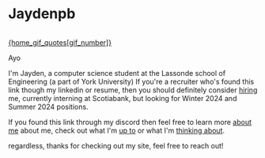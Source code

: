 <script>
 
  const home_gifs = ["https://media.tenor.com/sK6ZPrUy2hMAAAAC/izu-shaboten-animal-park-capybara.gif","https://media.tenor.com/O45wy7ceQVEAAAAd/daigo-parry-fight.gif","https://media.tenor.com/qHGyE8XvwzUAAAAC/mother3.gif","https://media.tenor.com/U5ruYqXgPWIAAAAC/luffy-baron-omatsuri.gif"]
const home_gif_quotes = ["capybara",'"Lets go Justin!!"',"Check out the site's color themes","I love one piece."]
let gif_number = Math.floor(Math.random() * home_gifs.length)
console.log("gif number",gif_number)


function swap_gif(){
    gif_number++
    if (gif_number == home_gifs.length){
        gif_number = 0
    }
}

</script>
<div class = "home-content flex flex-column ">


# Jaydenpb
<img class="home-gif mw6 w-50 h-auto" style="" src={home_gifs[gif_number]} alt="">

<a class="gif-changer" href="javascript:;" on:click={swap_gif}>{home_gif_quotes[gif_number]}</a>

Ayo 

I'm Jayden, a computer science student at the Lassonde school of Engineering (a part of York University) 
If you're a recruiter who's found this link though my linkedin or resume, then you should definitely consider [hiring](/resume) me, currently interning at Scotiabank, but looking for Winter 2024 and Summer 2024 positions.

If you found this link through my discord then feel free to learn more [about me](/about) about me, check out what I'm [up to](/projects) or what I'm [thinking about](/blog).

regardless, thanks for checking out my site, feel free to reach out!

</div>

